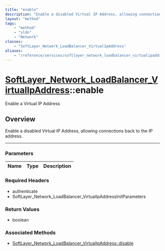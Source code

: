 ```yaml
---
title: "enable"
description: "Enable a disabled Virtual IP Address, allowing connections back to the IP address."
layout: "method"
tags:
    - "method"
    - "sldn"
    - "Network"
classes:
    - "SoftLayer_Network_LoadBalancer_VirtualIpAddress"
aliases:
    - "/reference/services/softlayer_network_loadbalancer_virtualipaddress/enable"
---
```

# [SoftLayer_Network_LoadBalancer_VirtualIpAddress](/reference/services/SoftLayer_Network_LoadBalancer_VirtualIpAddress)::enable


Enable a Virtual IP Address


## Overview 
Enable a disabled Virtual IP Address, allowing connections back to the IP address. 

-----

### Parameters 
|Name | Type | Description |
| --- | --- | --- |


### Required Headers
* authenticate
* SoftLayer_Network_LoadBalancer_VirtualIpAddressInitParameters


### Return Values
* boolean


### Associated Methods

*  [SoftLayer_Network_LoadBalancer_VirtualIpAddress::disable](/reference/services/SoftLayer_Network_LoadBalancer_VirtualIpAddress/disable )




